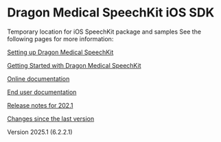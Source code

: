 # Dragon Medical SpeechKit iOS SDK
Temporary location for iOS SpeechKit package and samples
See the following pages for more information:

[Setting up Dragon Medical SpeechKit](https://review.learn.microsoft.com/en-us/industry/healthcare/speechkit/ios-sdk/setup?branch=main)

[Getting Started with Dragon Medical SpeechKit](https://review.learn.microsoft.com/en-us/industry/healthcare/speechkit/concepts/getting-started?branch=main)

[Online documentation](https://review.learn.microsoft.com/en-us/industry/healthcare/speechkit/ios-sdk/?branch=main)

[End user documentation](https://review.learn.microsoft.com/en-us/industry/healthcare/speechkit/enduser/end-user-help?branch=main)

[Release notes for 202.1](https://review.learn.microsoft.com/en-us/industry/healthcare/speechkit/release-notes/ios-2025.1?branch=main)

[Changes since the last version](https://review.learn.microsoft.com/en-us/industry/healthcare/speechkit/release-notes/ios-2025.1?branch=main#new-in-version-20251-62-r1)

Version 2025.1 (6.2.2.1)